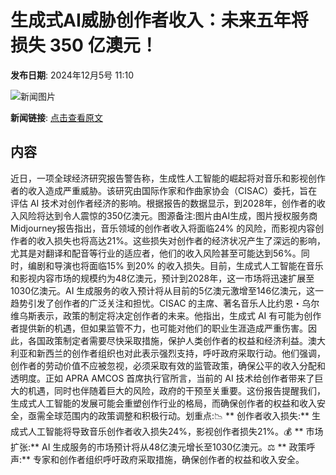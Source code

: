 # 生成式AI威胁创作者收入：未来五年将损失 350 亿澳元！

**发布日期**: 2024年12月5号 11:10

![新闻图片](https://pic.chinaz.com/picmap/202307181533311253_6.jpg)

**新闻链接**: [点击查看原文](https://www.aibase.com/zh/news/13716)

## 内容

近日，一项全球经济研究报告警告称，生成性人工智能的崛起将对音乐和影视创作者的收入造成严重威胁。该研究由国际作家和作曲家协会（CISAC）委托，旨在评估 AI 技术对创作者经济的影响。根据报告的数据显示，到2028年，创作者的收入风险将达到令人震惊的350亿澳元。图源备注:图片由AI生成，图片授权服务商Midjourney报告指出，音乐领域的创作者收入将面临24% 的风险，而影视内容创作者的收入损失也将高达21%。这些损失对创作者的经济状况产生了深远的影响，尤其是对翻译和配音等行业的适应者，他们的收入风险甚至可能达到56%。同时，编剧和导演也将面临15% 到20% 的收入损失。目前，生成式人工智能在音乐和影视内容市场的规模约为48亿澳元，预计到2028年，这一市场将迅速扩展至1030亿澳元。AI 生成服务的收入预计将从目前的5亿澳元激增至146亿澳元，这一趋势引发了创作者的广泛关注和担忧。CISAC 的主席、著名音乐人比约恩・乌尔维乌斯表示，政策的制定将决定创作者的未来。他指出，生成式 AI 有可能为创作者提供新的机遇，但如果监管不力，也可能对他们的职业生涯造成严重伤害。因此，各国政策制定者需要尽快采取措施，保护人类创作者的权益和经济利益。澳大利亚和新西兰的创作者组织也对此表示强烈支持，呼吁政府采取行动。他们强调，创作者的劳动价值不应被忽视，必须采取有效的监管政策，确保公平的收入分配和透明度。正如 APRA AMCOS 首席执行官所言，当前的 AI 技术给创作者带来了巨大的机遇，同时也伴随着巨大的风险，政府的干预至关重要。这份报告提醒我们，生成式人工智能的发展可能会重塑创作行业的格局，而确保创作者的权益和收入安全，亟需全球范围内的政策调整和积极行动。划重点:📉 ** 创作者收入损失:** 生成式人工智能将导致音乐创作者收入损失24%，影视创作者损失21%。💰 ** 市场扩张:** AI 生成服务的市场预计将从48亿澳元增长至1030亿澳元。⚖️ ** 政策呼声:** 专家和创作者组织呼吁政府采取措施，确保创作者的权益和收入安全。
